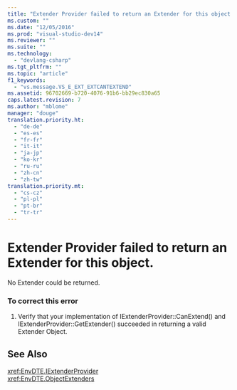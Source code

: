 ```yaml
---
title: "Extender Provider failed to return an Extender for this object."
ms.custom: ""
ms.date: "12/05/2016"
ms.prod: "visual-studio-dev14"
ms.reviewer: ""
ms.suite: ""
ms.technology: 
  - "devlang-csharp"
ms.tgt_pltfrm: ""
ms.topic: "article"
f1_keywords: 
  - "vs.message.VS_E_EXT_EXTCANTEXTEND"
ms.assetid: 96702669-b720-4076-91b6-bb29ec830a65
caps.latest.revision: 7
ms.author: "mblome"
manager: "douge"
translation.priority.ht: 
  - "de-de"
  - "es-es"
  - "fr-fr"
  - "it-it"
  - "ja-jp"
  - "ko-kr"
  - "ru-ru"
  - "zh-cn"
  - "zh-tw"
translation.priority.mt: 
  - "cs-cz"
  - "pl-pl"
  - "pt-br"
  - "tr-tr"
---
```

# Extender Provider failed to return an Extender for this object.
No Extender could be returned.  
  
### To correct this error  
  
1.  Verify that your implementation of IExtenderProvider::CanExtend() and IExtenderProvider::GetExtender() succeeded in returning a valid Extender Object.  
  
## See Also  
 <xref:EnvDTE.IExtenderProvider>   
 <xref:EnvDTE.ObjectExtenders>